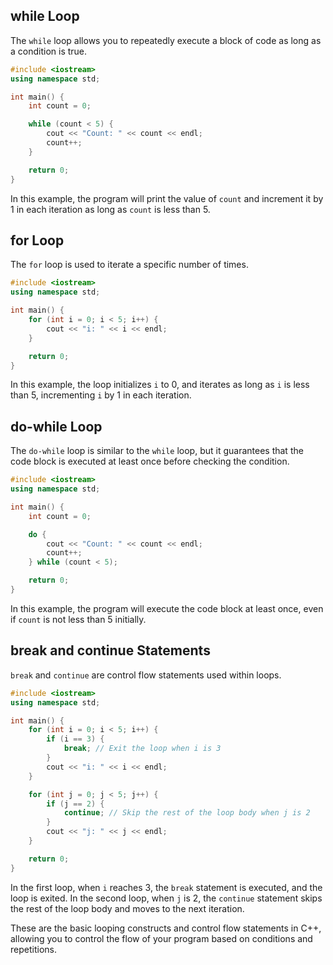 

## while Loop

The `while` loop allows you to repeatedly execute a block of code as long as a condition is true.

```cpp
#include <iostream>
using namespace std;

int main() {
    int count = 0;

    while (count < 5) {
        cout << "Count: " << count << endl;
        count++;
    }

    return 0;
}
```

In this example, the program will print the value of `count` and increment it by 1 in each iteration as long as `count` is less than 5.

## for Loop

The `for` loop is used to iterate a specific number of times.

```cpp
#include <iostream>
using namespace std;

int main() {
    for (int i = 0; i < 5; i++) {
        cout << "i: " << i << endl;
    }

    return 0;
}
```

In this example, the loop initializes `i` to 0, and iterates as long as `i` is less than 5, incrementing `i` by 1 in each iteration.

## do-while Loop

The `do-while` loop is similar to the `while` loop, but it guarantees that the code block is executed at least once before checking the condition.

```cpp
#include <iostream>
using namespace std;

int main() {
    int count = 0;

    do {
        cout << "Count: " << count << endl;
        count++;
    } while (count < 5);

    return 0;
}
```

In this example, the program will execute the code block at least once, even if `count` is not less than 5 initially.

## break and continue Statements

`break` and `continue` are control flow statements used within loops.

```cpp
#include <iostream>
using namespace std;

int main() {
    for (int i = 0; i < 5; i++) {
        if (i == 3) {
            break; // Exit the loop when i is 3
        }
        cout << "i: " << i << endl;
    }

    for (int j = 0; j < 5; j++) {
        if (j == 2) {
            continue; // Skip the rest of the loop body when j is 2
        }
        cout << "j: " << j << endl;
    }

    return 0;
}
```

In the first loop, when `i` reaches 3, the `break` statement is executed, and the loop is exited. In the second loop, when `j` is 2, the `continue` statement skips the rest of the loop body and moves to the next iteration.

These are the basic looping constructs and control flow statements in C++, allowing you to control the flow of your program based on conditions and repetitions.